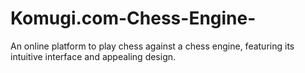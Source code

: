 # Komugi.com-Chess-Engine-
An online platform to play chess against a chess engine, featuring its intuitive interface and appealing design.
